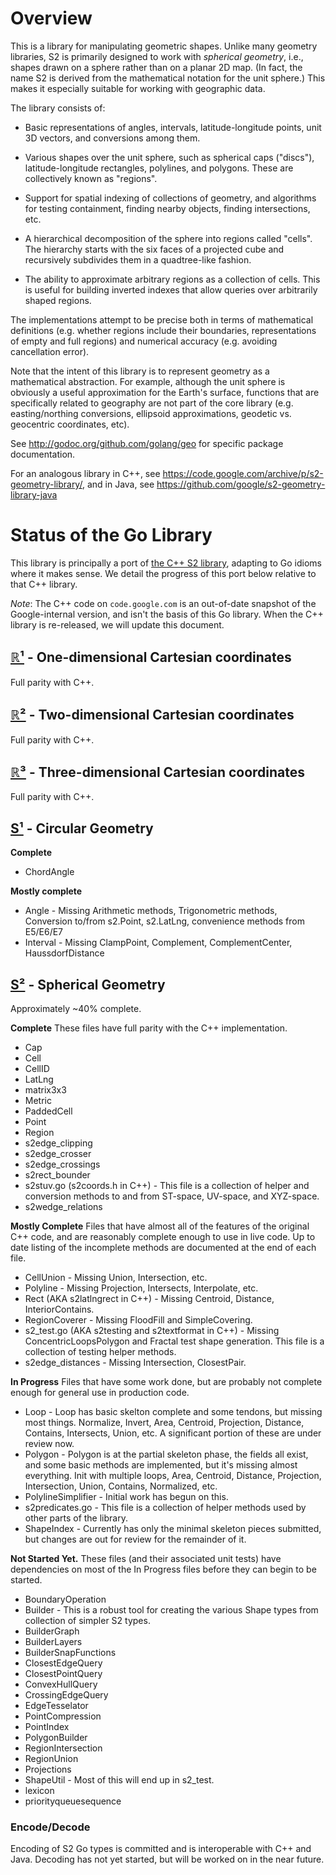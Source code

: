 # Overview

This is a library for manipulating geometric shapes. Unlike many geometry
libraries, S2 is primarily designed to work with _spherical geometry_, i.e.,
shapes drawn on a sphere rather than on a planar 2D map. (In fact, the name S2
is derived from the mathematical notation for the unit sphere.) This makes it
especially suitable for working with geographic data.

The library consists of:

*   Basic representations of angles, intervals, latitude-longitude points, unit
    3D vectors, and conversions among them.

*   Various shapes over the unit sphere, such as spherical caps ("discs"),
    latitude-longitude rectangles, polylines, and polygons. These are
    collectively known as "regions".

*   Support for spatial indexing of collections of geometry, and algorithms for
    testing containment, finding nearby objects, finding intersections, etc.

*   A hierarchical decomposition of the sphere into regions called "cells". The
    hierarchy starts with the six faces of a projected cube and recursively
    subdivides them in a quadtree-like fashion.

*   The ability to approximate arbitrary regions as a collection of cells. This
    is useful for building inverted indexes that allow queries over arbitrarily
    shaped regions.

The implementations attempt to be precise both in terms of mathematical
definitions (e.g. whether regions include their boundaries, representations of
empty and full regions) and numerical accuracy (e.g. avoiding cancellation
error).

Note that the intent of this library is to represent geometry as a mathematical
abstraction. For example, although the unit sphere is obviously a useful
approximation for the Earth's surface, functions that are specifically related
to geography are not part of the core library (e.g. easting/northing
conversions, ellipsoid approximations, geodetic vs. geocentric coordinates,
etc).

See http://godoc.org/github.com/golang/geo for specific package documentation.

For an analogous library in C++, see
https://code.google.com/archive/p/s2-geometry-library/, and in Java, see
https://github.com/google/s2-geometry-library-java

# Status of the Go Library

This library is principally a port of [the C++ S2
library](https://code.google.com/archive/p/s2-geometry-library), adapting to Go
idioms where it makes sense. We detail the progress of this port below relative
to that C++ library.

*Note*: The C++ code on `code.google.com` is an out-of-date snapshot of the
Google-internal version, and isn't the basis of this Go library. When the C++
library is re-released, we will update this document.

## [ℝ¹](https://godoc.org/github.com/golang/geo/r1) - One-dimensional Cartesian coordinates

Full parity with C++.

## [ℝ²](https://godoc.org/github.com/golang/geo/r2) - Two-dimensional Cartesian coordinates

Full parity with C++.

## [ℝ³](https://godoc.org/github.com/golang/geo/r3) - Three-dimensional Cartesian coordinates

Full parity with C++.

## [S¹](https://godoc.org/github.com/golang/geo/s1) - Circular Geometry

**Complete**

*   ChordAngle

**Mostly complete**

*   Angle - Missing Arithmetic methods, Trigonometric methods, Conversion
    to/from s2.Point, s2.LatLng, convenience methods from E5/E6/E7
*   Interval - Missing ClampPoint, Complement, ComplementCenter,
    HaussdorfDistance

## [S²](https://godoc.org/github.com/golang/geo/s2) - Spherical Geometry

Approximately ~40% complete.

**Complete** These files have full parity with the C++ implementation.

*   Cap
*   Cell
*   CellID
*   LatLng
*   matrix3x3
*   Metric
*   PaddedCell
*   Point
*   Region
*   s2edge_clipping
*   s2edge_crosser
*   s2edge_crossings
*   s2rect_bounder
*   s2stuv.go (s2coords.h in C++) - This file is a collection of helper and
    conversion methods to and from ST-space, UV-space, and XYZ-space.
*   s2wedge_relations

**Mostly Complete** Files that have almost all of the features of the original
C++ code, and are reasonably complete enough to use in live code. Up to date
listing of the incomplete methods are documented at the end of each file.

*   CellUnion - Missing Union, Intersection, etc.
*   Polyline - Missing Projection, Intersects, Interpolate, etc.
*   Rect (AKA s2latlngrect in C++) - Missing Centroid, Distance,
    InteriorContains.
*   RegionCoverer - Missing FloodFill and SimpleCovering.
*   s2_test.go (AKA s2testing and s2textformat in C++) - Missing
    ConcentricLoopsPolygon and Fractal test shape generation. This file is a
    collection of testing helper methods.
*   s2edge_distances - Missing Intersection, ClosestPair.

**In Progress** Files that have some work done, but are probably not complete
enough for general use in production code.

*   Loop - Loop has basic skelton complete and some tendons, but missing most
    things. Normalize, Invert, Area, Centroid, Projection, Distance, Contains,
    Intersects, Union, etc. A significant portion of these are under review now.
*   Polygon - Polygon is at the partial skeleton phase, the fields all exist,
    and some basic methods are implemented, but it's missing almost everything.
    Init with multiple loops, Area, Centroid, Distance, Projection,
    Intersection, Union, Contains, Normalized, etc.
*   PolylineSimplifier - Initial work has begun on this.
*   s2predicates.go - This file is a collection of helper methods used by other
    parts of the library.
*   ShapeIndex - Currently has only the minimal skeleton pieces submitted, but
    changes are out for review for the remainder of it.

**Not Started Yet.** These files (and their associated unit tests) have
dependencies on most of the In Progress files before they can begin to be
started.

*   BoundaryOperation
*   Builder - This is a robust tool for creating the various Shape types from
    collection of simpler S2 types.
*   BuilderGraph
*   BuilderLayers
*   BuilderSnapFunctions
*   ClosestEdgeQuery
*   ClosestPointQuery
*   ConvexHullQuery
*   CrossingEdgeQuery
*   EdgeTesselator
*   PointCompression
*   PointIndex
*   PolygonBuilder
*   RegionIntersection
*   RegionUnion
*   Projections
*   ShapeUtil - Most of this will end up in s2_test.
*   lexicon
*   priorityqueuesequence

### Encode/Decode

Encoding of S2 Go types is committed and is interoperable with C++ and Java.
Decoding has not yet started, but will be worked on in the near future.
